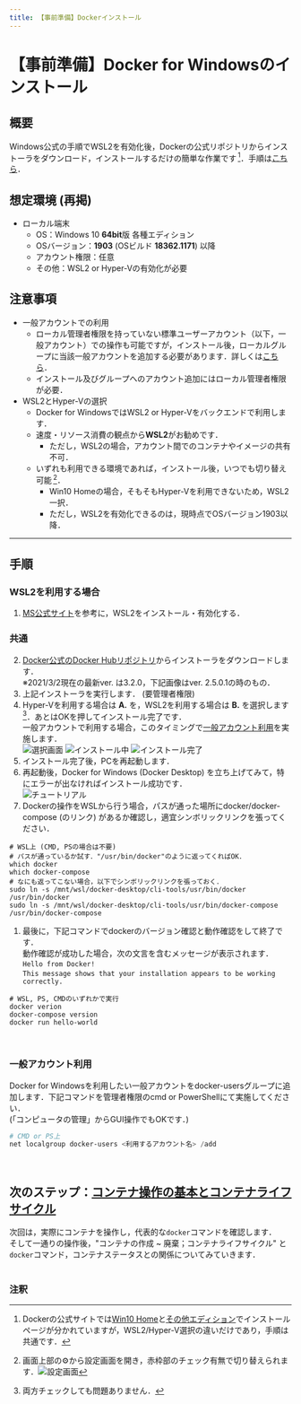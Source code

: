 ```yaml
---
title: 【事前準備】Dockerインストール
---
```


# 【事前準備】Docker for Windowsのインストール
## 概要
Windows公式の手順でWSL2を有効化後，Dockerの公式リポジトリからインストーラをダウンロード，インストールするだけの簡単な作業です&thinsp;[^1]．手順は[こちら](#手順)．

[^1]: Dockerの公式サイトでは[Win10&nbsp;Home](https://docs.docker.jp/docker-for-windows/install-windows-home.html)と[その他エディション](https://docs.docker.jp/docker-for-windows/install.html)でインストールページが分かれていますが，WSL2/Hyper-V選択の違いだけであり，手順は共通です．

## 想定環境 (再掲)
- ローカル端末
  - OS：Windows 10 **64bit**版 各種エディション
  - OSバージョン：**1903** (OSビルド **18362.1171**) 以降
  - アカウント権限：任意
  - その他：WSL2 or Hyper-Vの有効化が必要

## 注意事項
- 一般アカウントでの利用
  - ローカル管理者権限を持っていない標準ユーザーアカウント（以下，一般アカウント）での操作も可能ですが，インストール後，ローカルグループに当該一般アカウントを追加する必要があります．詳しくは[こちら](#一般アカウント利用)．
  - インストール及びグループへのアカウント追加にはローカル管理者権限が必要．
- WSL2とHyper-Vの選択
  - Docker for WindowsではWSL2 or Hyper-Vをバックエンドで利用します．
  - 速度・リソース消費の観点から**WSL2**がお勧めです．
    - ただし，WSL2の場合，アカウント間でのコンテナやイメージの共有不可．
  - いずれも利用できる環境であれば，インストール後，いつでも切り替え可能&thinsp;[^2]．
    - Win10 Homeの場合，そもそもHyper-Vを利用できないため，WSL2一択．
    - ただし，WSL2を有効化できるのは，現時点でOSバージョン1903以降．

[^2]: 画面上部の⚙️から設定画面を開き，赤枠部のチェック有無で切り替えられます．![設定画面](../img/docker-desktop-settings.png)

---

## 手順
### WSL2を利用する場合
1. [MS公式サイト](https://docs.microsoft.com/ja-jp/windows/wsl/install-win10 "Windows 10 用 Windows Subsystem for Linux のインストール ガイド - Microsoft Docs")を参考に，WSL2をインストール・有効化する．

### 共通
2. [Docker公式のDocker Hubリポジトリ](https://hub.docker.com/editions/community/docker-ce-desktop-windows "Docker Desktop for Windows - Docker Hub")からインストーラをダウンロードします．  
※2021/3/2現在の最新ver. は3.2.0，下記画像はver. 2.5.0.1の時のもの．
1. 上記インストーラを実行します． (要管理者権限)
1. Hyper-Vを利用する場合は **A.** を，WSL2を利用する場合は **B.** を選択します&thinsp;[^3]．あとはOKを押してインストール完了です．  
一般アカウントで利用する場合，このタイミングで[一般アカウント利用](#一般アカウント利用)を実施します．  
![選択画面](../img/install-1.png "選択画面")
![インストール中](../img/install-2.png "インストール中")
![インストール完了](../img/install-3.png "インストール完了")
1. インストール完了後，PCを再起動します．
1. 再起動後，Docker for Windows (Docker Desktop) を立ち上げてみて，特にエラーが出なければインストール成功です．  
![チュートリアル](../img/docker-desktop.png "インストール成功でチュートリアル画面が表示される")  
1. Dockerの操作をWSLから行う場合，パスが通った場所にdocker/docker-compose (のリンク) があるか確認し，適宜シンボリックリンクを張ってください．  
```console
# WSL上 (CMD, PSの場合は不要)
# パスが通っているか試す．"/usr/bin/docker"のように返ってくればOK．
which docker
which docker-compose
# なにも返ってこない場合，以下でシンボリックリンクを張っておく．
sudo ln -s /mnt/wsl/docker-desktop/cli-tools/usr/bin/docker /usr/bin/docker
sudo ln -s /mnt/wsl/docker-desktop/cli-tools/usr/bin/docker-compose /usr/bin/docker-compose
```
1. 最後に，下記コマンドでdockerのバージョン確認と動作確認をして終了です．  
動作確認が成功した場合，次の文言を含むメッセージが表示されます．  
`Hello from Docker!`  
`This message shows that your installation appears to be working correctly.`  
```console
# WSL, PS, CMDのいずれかで実行
docker verion
docker-compose version
docker run hello-world
```
<br>

[^3]: 両方チェックしても問題ありません．


### 一般アカウント利用
Docker for Windowsを利用したい一般アカウントをdocker-usersグループに追加します．下記コマンドを管理者権限のcmd or PowerShellにて実施してください．  
(「コンピュータの管理」からGUI操作でもOKです．)  
```powershell
# CMD or PS上
net localgroup docker-users <利用するアカウント名> /add
```
<br>

## 次のステップ：[コンテナ操作の基本とコンテナライフサイクル]()
次回は，実際にコンテナを操作し，代表的な`docker`コマンドを確認します．  
そして一通りの操作後，"コンテナの作成 ~ 廃棄；コンテナライフサイクル" と`docker`コマンド，コンテナステータスとの関係についてみていきます．
<br><br>


### 注釈
